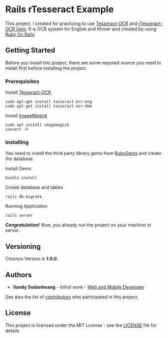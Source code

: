 # Rails rTesseract Example

This project, I created for practicing to use [Tesseract-OCR](https://github.com/tesseract-ocr/) and [rTesseract-OCR Gem](https://github.com/dannnylo/rtesseract). It is OCR system for English and Khmer and created by using [Ruby On Rails](http://rubyonrails.org/).

## Getting Started

Before you install this project, there are some required source you need to install first before installing the project.

### Prerequisites

Install [Tesseract-OCR](https://github.com/tesseract-ocr/)
```
sudo apt-get install tesseract-ocr-eng
sudo apt-get install tesseract-ocr-khm
```

Install [ImageMagick](https://www.imagemagick.org/script/index.php)
```
sudo apt install imagemagick
convert -h
```

### Installing

You need to install the third party library gems from [RubyGems](https://rubygems.org/) and create the database.

Install Gems

```
bundle install
```

Create database and tables

```
rails db:migrate
```

Running Application

```
rails server
```

***Congratulation!*** Now, you already run the project on your machine or server.


## Versioning

Chronos Version is ***1.0.0***.

## Authors

* **Vandy Sodanheang** - *Initial work* - [Web and Mobile Developer](https://www.linkedin.com/in/vandy-sodanheang-368410113/)

See also the list of [contributors](https://github.com/Sodanheang/Chronos-Translator/contributors) who participated in this project.

## License

This project is licensed under the MIT License - see the [LICENSE](LICENSE) file for details
